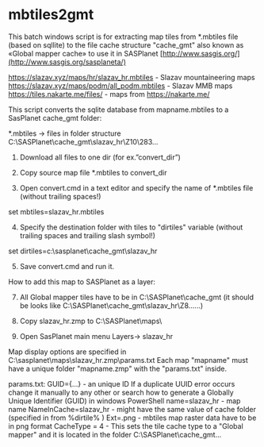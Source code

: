 # mbtiles2gmt
This batch windows script is for extracting map tiles from *.mbtiles file (based on sqllite) to the file cache structure "cache_gmt" also known as «Global mapper cache» to use it in SASPlanet [http://www.sasgis.org/](http://www.sasgis.org/sasplaneta/)

https://slazav.xyz/maps/hr/slazav_hr.mbtiles - Slazav mountaineering maps 
https://slazav.xyz/maps/podm/all_podm.mbtiles - Slazav MMB maps
https://tiles.nakarte.me/files/ - maps from https://nakarte.me/

This script converts the sqlite database from mapname.mbtiles to a SasPlanet cache_gmt folder:

*.mbtiles -> files in folder structure C:\SASPlanet\cache_gmt\slazav_hr\Z10\283\...

1. Download all files to one dir (for ex.”convert_dir”)
   
3. Copy source map file *.mbtiles to convert_dir
   
4. Open convert.cmd in а text editor and specify the name of *.mbtiles file (without trailing spaces!)

set mbtiles=slazav_hr.mbtiles

4. Specify the destination folder with tiles to "dirtiles" variable  (without trailing spaces and trailing slash symbol!)

set dirtiles=c:\sasplanet\cache_gmt\slazav_hr

5. Save convert.cmd and run it.

How to add this map to SASPlanet as a layer:

7. All Global mapper tiles have to be in C:\SASPlanet\cache_gmt   (it should be looks like C:\SASPlanet\cache_gmt\slazav_hr\Z8\......)
   
9. Copy slazav_hr.zmp to  C:\SASPlanet\maps\
    
11. Open SasPlanet main menu Layers-> slazav_hr

Map display options are specified in C:\sasplanet\maps\slazav_hr.zmp\params.txt
Each map "mapname" must have a unique folder "mapname.zmp" with the "params.txt" inside.

params.txt:
GUID={...} - an unique ID 
If a duplicate UUID error occurs change it manually to any other or search how to generate a Globally Unique Identifier (GUID) in windows PowerShell
name=slazav_hr - map name
NameInCache=slazav_hr  -  might have the same value of cache folder (specified in from %dirtile% )
Ext=.png  - mbtiles map raster data have to be in png format 
CacheType = 4 - This sets the tile cache type to a "Global mapper" and it is located in the folder C:\SASPlanet\cache_gmt\...
